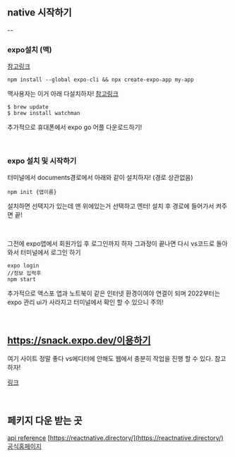 ## native 시작하기

--

### expo설치 (맥)

[참고링크](https://docs.expo.dev/)

```
npm install --global expo-cli && npx create-expo-app my-app
```

맥사용자는 이거 아래 다설치하자! [참고링크](https://facebook.github.io/watchman/docs/install#buildinstall)

```
$ brew update
$ brew install watchman
```

추가적으로 휴대폰에서 expo go 어플 다운로드하기!

<br />

### expo 설치 및 시작하기

터미널에서 documents경로에서 아래와 같이 설치하자! (경로 상관없음)

```
npm init {앱이름}
```

설치하면 선택지가 있는데 맨 위에있는거 선택하고 엔터! 설치 후 경로에 들어가서 켜주면 끝!

<br />

그전에 expo앱에서 회원가입 후 로그인까지 하자 그과정이 끝나면 다시 vs코드로 돌아와서 터미널에서 로그인 하기

```
expo login
//정보 입력후
npm start
```

추가적으로 액스포 앱과 노트북이 같은 인터넷 환경이여야 연결이 되며 2022부터는 expo 관리 ui가 사라지고 터미널에서 확인 할 수 있으니 주의!

<br />

## https://snack.expo.dev/이용하기

여기 사이트 정말 좋다 vs에디터에 안해도 웹에서 충분히 작업을 진행 할 수 있다. 참고하자!

[링크](https://snack.expo.dev/)

<br />

## 페키지 다운 받는 곳

[api reference](https://docs.expo.dev/versions/latest/)
[https://reactnative.directory/](https://reactnative.directory/)
[공식홈페이지](https://reactnative.dev/docs/getting-started)
